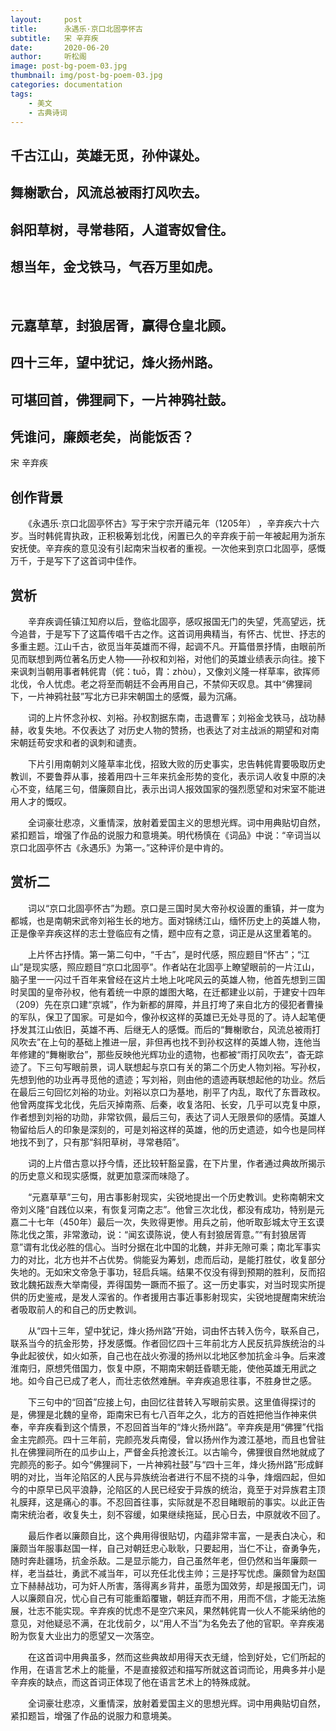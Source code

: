 ```yaml
---
layout:     post
title:      永遇乐·京口北固亭怀古
subtitle:   宋 辛弃疾
date:       2020-06-20
author:     听松阁
image: post-bg-poem-03.jpg
thumbnail: img/post-bg-poem-03.jpg
categories: documentation
tags:
    - 美文
    - 古典诗词
---
```


## 千古江山，英雄无觅，孙仲谋处。
## 舞榭歌台，风流总被雨打风吹去。
## 斜阳草树，寻常巷陌，人道寄奴曾住。
## 想当年，金戈铁马，气吞万里如虎。
&nbsp;
## 元嘉草草，封狼居胥，赢得仓皇北顾。
## 四十三年，望中犹记，烽火扬州路。
## 可堪回首，佛狸祠下，一片神鸦社鼓。
## 凭谁问，廉颇老矣，尚能饭否？

宋 辛弃疾

## 创作背景

　　《永遇乐·京口北固亭怀古》写于宋宁宗开禧元年（1205年） ，辛弃疾六十六岁。当时韩侂胄执政，正积极筹划北伐，闲置已久的辛弃疾于前一年被起用为浙东安抚使。辛弃疾的意见没有引起南宋当权者的重视。一次他来到京口北固亭，感慨万千，于是写下了这首词中佳作。





## 赏析

　　辛弃疾调任镇江知府以后，登临北固亭，感叹报国无门的失望，凭高望远，抚今追昔，于是写下了这篇传唱千古之作。这首词用典精当，有怀古、忧世、抒志的多重主题。江山千古，欲觅当年英雄而不得，起调不凡。开篇借景抒情，由眼前所见而联想到两位著名历史人物——孙权和刘裕，对他们的英雄业绩表示向往。接下来讽刺当朝用事者韩侂胄（侂：tuō，胄：zhòu），又像刘义隆一样草率，欲挥师北伐，令人忧虑。老之将至而朝廷不会再用自己，不禁仰天叹息。其中“佛狸祠下，一片神鸦社鼓”写北方已非宋朝国土的感慨，最为沉痛。

　　词的上片怀念孙权、刘裕。孙权割据东南，击退曹军；刘裕金戈铁马，战功赫赫，收复失地。不仅表达了 对历史人物的赞扬，也表达了对主战派的期望和对南宋朝廷苟安求和者的讽刺和谴责。

　　下片引用南朝刘义隆草率北伐，招致大败的历史事实，忠告韩侂胄要吸取历史教训，不要鲁莽从事，接着用四十三年来抗金形势的变化，表示词人收复中原的决心不变，结尾三句，借廉颇自比，表示出词人报效国家的强烈愿望和对宋室不能进用人才的慨叹。

　　全词豪壮悲凉，义重情深，放射着爱国主义的思想光辉。词中用典贴切自然，紧扣题旨，增强了作品的说服力和意境美。明代杨慎在《词品》中说：“辛词当以京口北固亭怀古《永遇乐》为第一。”这种评价是中肯的。





## 赏析二

　　词以“京口北固亭怀古”为题。京口是三国时吴大帝孙权设置的重镇，并一度为都城，也是南朝宋武帝刘裕生长的地方。面对锦绣江山，缅怀历史上的英雄人物，正是像辛弃疾这样的志士登临应有之情，题中应有之意，词正是从这里着笔的。

　　上片怀古抒情。第一第二句中，“千古”，是时代感，照应题目“怀古”；“江山”是现实感，照应题目“京口北固亭”。作者站在北固亭上瞭望眼前的一片江山，脑子里一一闪过千百年来曾经在这片土地上叱咤风云的英雄人物，他首先想到三国时吴国的皇帝孙权，他有着统一中原的雄图大略，在迁都建业以前，于建安十四年（209）先在京口建“京城”，作为新都的屏障，并且打垮了来自北方的侵犯者曹操的军队，保卫了国家。可是如今，像孙权这样的英雄已无处寻觅的了。诗人起笔便抒发其江山依旧，英雄不再、后继无人的感慨。而后的“舞榭歌台，风流总被雨打风吹去”在上句的基础上推进一层，非但再也找不到孙权这样的英雄人物，连他当年修建的“舞榭歌台”，那些反映他光辉功业的遗物，也都被“雨打风吹去”，杳无踪迹了。下三句写眼前景，词人联想起与京口有关的第二个历史人物刘裕。写孙权，先想到他的功业再寻觅他的遗迹；写刘裕，则由他的遗迹再联想起他的功业。然后在最后三句回忆刘裕的功业。刘裕以京口为基地，削平了内乱，取代了东晋政权。他曾两度挥戈北伐，先后灭掉南燕、后秦，收复洛阳、长安，几乎可以克复中原，作者想到刘裕的功勋，非常钦佩，最后三句，表达了词人无限景仰的感情。英雄人物留给后人的印象是深刻的，可是刘裕这样的英雄，他的历史遗迹，如今也是同样地找不到了，只有那“斜阳草树，寻常巷陌”。

　　词的上片借古意以抒今情，还比较轩豁呈露，在下片里，作者通过典故所揭示的历史意义和现实感慨，就更加意深而味隐了。

　　“元嘉草草”三句，用古事影射现实，尖锐地提出一个历史教训。史称南朝宋文帝刘义隆“自践位以来，有恢复河南之志”。他曾三次北伐，都没有成功，特别是元嘉二十七年（450年）最后一次，失败得更惨。用兵之前，他听取彭城太守王玄谟陈北伐之策，非常激动，说：“闻玄谟陈说，使人有封狼居胥意。”“有封狼居胥意”谓有北伐必胜的信心。当时分据在北中国的北魏，并非无隙可乘；南北军事实力的对比，北方也并不占优势。倘能妥为筹划，虑而后动，是能打胜仗，收复部分失地的。无如宋文帝急于事功，轻启兵端。结果不仅没有得到预期的胜利，反而招致北魏拓跋焘大举南侵，弄得国势一蹶而不振了。这一历史事实，对当时现实所提供的历史鉴戒，是发人深省的。作者援用古事近事影射现实，尖锐地提醒南宋统治者吸取前人的和自己的历史教训。

　　从“四十三年，望中犹记，烽火扬州路”开始，词由怀古转入伤今，联系自己，联系当今的抗金形势，抒发感慨。作者回忆四十三年前北方人民反抗异族统治的斗争此起彼伏，如火如荼，自己也在战火弥漫的扬州以北地区参加抗金斗争。后来渡淮南归，原想凭借国力，恢复中原，不期南宋朝廷昏聩无能，使他英雄无用武之地。如今自己已成了老人，而壮志依然难酬。辛弃疾追思往事，不胜身世之感。

　　下三句中的“回首”应接上句，由回忆往昔转入写眼前实景。这里值得探讨的是，佛狸是北魏的皇帝，距南宋已有七八百年之久，北方的百姓把他当作神来供奉，辛弃疾看到这个情景，不忍回首当年的“烽火扬州路”。辛弃疾是用“佛狸”代指金主完颜亮。四十三年前，完颜亮发兵南侵，曾以扬州作为渡江基地，而且也曾驻扎在佛狸祠所在的瓜步山上，严督金兵抢渡长江。以古喻今，佛狸很自然地就成了完颜亮的影子。如今“佛狸祠下，一片神鸦社鼓”与“四十三年，烽火扬州路”形成鲜明的对比，当年沦陷区的人民与异族统治者进行不屈不挠的斗争，烽烟四起，但如今的中原早已风平浪静，沦陷区的人民已经安于异族的统治，竟至于对异族君主顶礼膜拜，这是痛心的事。不忍回首往事，实际就是不忍目睹眼前的事实。以此正告南宋统治者，收复失土，刻不容缓，如果继续拖延，民心日去，中原就收不回了。

　　最后作者以廉颇自比，这个典用得很贴切，内蕴非常丰富，一是表白决心，和廉颇当年服事赵国一样，自己对朝廷忠心耿耿，只要起用，当仁不让，奋勇争先，随时奔赴疆场，抗金杀敌。二是显示能力，自己虽然年老，但仍然和当年廉颇一样，老当益壮，勇武不减当年，可以充任北伐主帅；三是抒写忧虑。廉颇曾为赵国立下赫赫战功，可为奸人所害，落得离乡背井，虽愿为国效劳，却是报国无门，词人以廉颇自况，忧心自己有可能重蹈覆辙，朝廷弃而不用，用而不信，才能无法施展，壮志不能实现。辛弃疾的忧虑不是空穴来风，果然韩侂胄一伙人不能采纳他的意见，对他疑忌不满，在北伐前夕，以“用人不当”为名免去了他的官职。辛弃疾渴盼为恢复大业出力的愿望又一次落空。

　　在这首词中用典虽多，然而这些典故却用得天衣无缝，恰到好处，它们所起的作用，在语言艺术上的能量，不是直接叙述和描写所就这首词而论，用典多并小是辛弃疾的缺点，而这首词正体现了他在语言艺术上的特殊成就。

　　全词豪壮悲凉，义重情深，放射着爱国主义的思想光辉。词中用典贴切自然，紧扣题旨，增强了作品的说服力和意境美。
